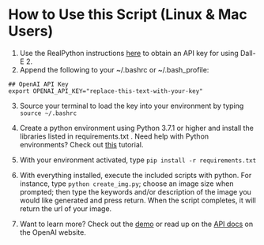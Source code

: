 # How to Use this Script (Linux & Mac Users)

1. Use the RealPython instructions [here](https://realpython.com/generate-images-with-dalle-openai-api/#get-your-openai-api-key) to obtain an API key for using Dall-E 2.
2. Append the following to your ~/.bashrc or ~/.bash_profile:

```
## OpenAI API Key
export OPENAI_API_KEY="replace-this-text-with-your-key"
```

3. Source your terminal to load the key into your environment by typing `source ~/.bashrc`

4. Create a python environment using Python 3.7.1 or higher and install the libraries listed in requirements.txt . Need help with Python environments? Check out [this](https://realpython.com/python-virtual-environments-a-primer/) tutorial.
5. With your environment activated, type `pip install -r requirements.txt`
6. With everything installed, execute the included scripts with python. For instance, type `python create_img.py`; choose an image size when prompted; then type the keywords and/or description of the image you would like generated and press return. When the script completes, it will return the url of your image.
7. Want to learn more? Check out the [demo](https://openai.com/dall-e-2/) or read up on the [API 
   docs](https://platform.openai.com/docs/guides/images) on the OpenAI website.
